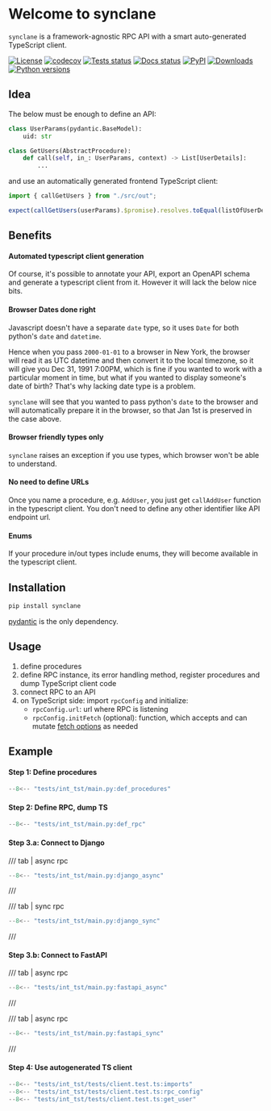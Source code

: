 # Welcome to synclane

`synclane` is a framework-agnostic RPC API with a smart auto-generated
TypeScript client.

[![License](https://img.shields.io/github/license/westandskif/synclane.svg)](https://github.com/westandskif/synclane/blob/master/LICENSE.txt)
[![codecov](https://codecov.io/gh/westandskif/synclane/graph/badge.svg?token=JL9C46RNGU)](https://codecov.io/gh/westandskif/synclane)
[![Tests status](https://github.com/westandskif/synclane/workflows/tests/badge.svg)](https://github.com/westandskif/synclane/actions/workflows/pytest.yml)
[![Docs status](https://readthedocs.org/projects/synclane/badge/?version=latest)](https://synclane.readthedocs.io/en/latest/?badge=latest)
[![PyPI](https://badge.fury.io/py/synclane.svg)](https://pypi.org/project/synclane/)
[![Downloads](https://static.pepy.tech/badge/synclane)](https://pepy.tech/project/synclane)
[![Python versions](https://img.shields.io/pypi/pyversions/synclane.svg)](https://pypi.org/project/synclane/)

## Idea


The below must be enough to define an API:

```python
class UserParams(pydantic.BaseModel):
    uid: str

class GetUsers(AbstractProcedure):
    def call(self, in_: UserParams, context) -> List[UserDetails]:
        ...
```

and use an automatically generated frontend TypeScript client:

```typescript
import { callGetUsers } from "./src/out";

expect(callGetUsers(userParams).$promise).resolves.toEqual(listOfUserDetails);
```

## Benefits

#### Automated typescript client generation

Of course, it's possible to annotate your API, export an OpenAPI schema and
generate a typescript client from it. However it will lack the below nice bits.

#### Browser Dates done right

Javascript doesn't have a separate `date` type, so it uses `Date` for both
python's `date` and `datetime`.

Hence when you pass `2000-01-01` to a browser in New York, the browser will
read it as UTC datetime and then convert it to the local timezone, so it will
give you Dec 31, 1991 7:00PM, which is fine if you wanted to work with a
particular moment in time, but what if you wanted to display someone's date of
birth? That's why lacking date type is a problem.

`synclane` will see that you wanted to pass python's `date` to the browser and
will automatically prepare it in the browser, so that Jan 1st is preserved in
the case above.

#### Browser friendly types only

`synclane` raises an exception if you use types, which browser won't be able to
understand.

#### No need to define URLs

Once you name a procedure, e.g. `AddUser`, you just get `callAddUser` function
in the typescript client. You don't need to define any other identifier like
API endpoint url.

#### Enums

If your procedure in/out types include enums, they will become available in the
typescript client.

## Installation

```bash
pip install synclane
```

[pydantic](https://github.com/pydantic/pydantic) is the only dependency.

## Usage

1. define procedures
1. define RPC instance, its error handling method, register procedures and dump
   TypeScript client code
1. connect RPC to an API
1. on TypeScript side: import `rpcConfig` and initialize:
     - `rpcConfig.url`: url where RPC is listening
     - `rpcConfig.initFetch` (optional): function, which accepts and can mutate
       [fetch options](https://developer.mozilla.org/en-US/docs/Web/API/fetch)
       as needed

## Example

#### Step 1: Define procedures

```python
--8<-- "tests/int_tst/main.py:def_procedures"
```

#### Step 2: Define RPC, dump TS

```python
--8<-- "tests/int_tst/main.py:def_rpc"
```

#### Step 3.a: Connect to Django

/// tab | async rpc
```python
--8<-- "tests/int_tst/main.py:django_async"
```
///

/// tab | sync rpc
```python
--8<-- "tests/int_tst/main.py:django_sync"
```
///

#### Step 3.b: Connect to FastAPI

/// tab | async rpc
```python
--8<-- "tests/int_tst/main.py:fastapi_async"
```
///

/// tab | async rpc
```python
--8<-- "tests/int_tst/main.py:fastapi_sync"
```
///

#### Step 4: Use autogenerated TS client
```typescript
--8<-- "tests/int_tst/tests/client.test.ts:imports"
--8<-- "tests/int_tst/tests/client.test.ts:rpc_config"
--8<-- "tests/int_tst/tests/client.test.ts:get_user"
```
